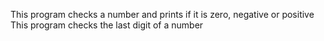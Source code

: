 This program checks a number and prints if it is zero, negative or positive
This program checks the last digit of a number
